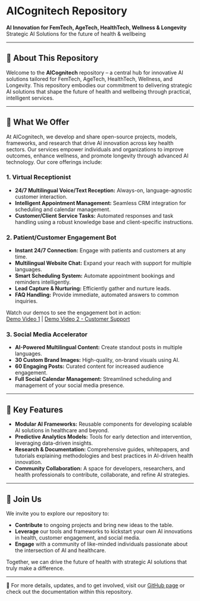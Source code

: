 # AICognitech Repository

**AI Innovation for FemTech, AgeTech, HealthTech, Wellness & Longevity**  
Strategic AI Solutions for the future of health & wellbeing

---

## 🌟 About This Repository

Welcome to the **AICognitech** repository – a central hub for innovative AI solutions tailored for FemTech, AgeTech, HealthTech, Wellness, and Longevity. This repository embodies our commitment to delivering strategic AI solutions that shape the future of health and wellbeing through practical, intelligent services.

---

## 🚀 What We Offer

At AICognitech, we develop and share open-source projects, models, frameworks, and research that drive AI innovation across key health sectors. Our services empower individuals and organizations to improve outcomes, enhance wellness, and promote longevity through advanced AI technology. Our core offerings include:

### 1. Virtual Receptionist
- **24/7 Multilingual Voice/Text Reception:** Always-on, language-agnostic customer interaction.
- **Intelligent Appointment Management:** Seamless CRM integration for scheduling and calendar management.
- **Customer/Client Service Tasks:** Automated responses and task handling using a robust knowledge base and client-specific instructions.

### 2. Patient/Customer Engagement Bot
- **Instant 24/7 Connection:** Engage with patients and customers at any time.
- **Multilingual Website Chat:** Expand your reach with support for multiple languages.
- **Smart Scheduling System:** Automate appointment bookings and reminders intelligently.
- **Lead Capture & Nurturing:** Efficiently gather and nurture leads.
- **FAQ Handling:** Provide immediate, automated answers to common inquiries.

Watch our demos to see the engagement bot in action:  
[Demo Video 1](https://youtu.be/jwaUIyDg-U8) | 
[Demo Video 2 - Customer Support](https://www.youtube.com/watch?v=8K1z-5-74w8)

### 3. Social Media Accelerator
- **AI-Powered Multilingual Content:** Create standout posts in multiple languages.
- **30 Custom Brand Images:** High-quality, on-brand visuals using AI.
- **60 Engaging Posts:** Curated content for increased audience engagement.
- **Full Social Calendar Management:** Streamlined scheduling and management of your social media presence.

---

## 🔧 Key Features

- **Modular AI Frameworks:** Reusable components for developing scalable AI solutions in healthcare and beyond.
- **Predictive Analytics Models:** Tools for early detection and intervention, leveraging data-driven insights.
- **Research & Documentation:** Comprehensive guides, whitepapers, and tutorials explaining methodologies and best practices in AI-driven health innovation.
- **Community Collaboration:** A space for developers, researchers, and health professionals to contribute, collaborate, and refine AI strategies.

---

## 🤝 Join Us

We invite you to explore our repository to:
- **Contribute** to ongoing projects and bring new ideas to the table.
- **Leverage** our tools and frameworks to kickstart your own AI innovations in health, customer engagement, and social media.
- **Engage** with a community of like-minded individuals passionate about the intersection of AI and healthcare.

Together, we can drive the future of health with strategic AI solutions that truly make a difference.

---

🔗 For more details, updates, and to get involved, visit our [GitHub page](https://github.com/AICognitech) or check out the documentation within this repository.

